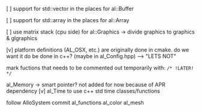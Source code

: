 [ ] support for std::vector in the places for al::Buffer

[ ] support for std::array in the places for al::Array

[ ] use matrix stack (cpu side) for al::Graphics -> divide graphics to graphics & glgraphics

[v] platform definitions (AL_OSX, etc.) are originally done in cmake. do we want it do be done in c++? (maybe in al_Config.hpp) --> "LETS NOT"

mark fuctions that needs to be commented out temporarily with:
`/* !LATER! */`

al_Memory -> smart pointer? not added for now because of APR dependency
[v] al_Time to use c++ std time classes/functions

follow AlloSystem commit
al_functions
al_color
al_mesh